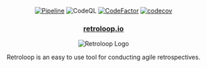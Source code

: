 <!-- PROJECT LOGO -->
<div align="center">

[![Pipeline](https://github.com/luisstd/retroloop/actions/workflows/pipeline.yml/badge.svg)](https://github.com/luisstd/retroloop/actions/workflows/pipeline.yml) ![CodeQL](https://github.com/luisstd/retroloop/actions/workflows/github-code-scanning/codeql/badge.svg?branch=main) [![CodeFactor](https://www.codefactor.io/repository/github/luisstd/retroloop/badge)](https://www.codefactor.io/repository/github/luisstd/retroloop) [![codecov](https://codecov.io/gh/luisstd/retroloop/branch/dev/graph/badge.svg?token=XXXG1MOCIC)](https://codecov.io/gh/luisstd/retroloop)

<h3 align="center">
  <a href="https://retroloop.io" rel="noopener">retroloop.io</a>
</h3>

![Retroloop Logo](./public/logo.webp) <br />

  <p align="center">
Retroloop is an easy to use tool for conducting agile retrospectives.
</div>
